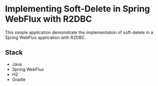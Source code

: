 # Implementing Soft-Delete in Spring WebFlux with R2DBC 

This simple application demonstrate the implementation of soft-delete in a Spring WebFlux application with R2DBC.

## Stack
- Java
- Spring WebFlux
- H2
- Gradle